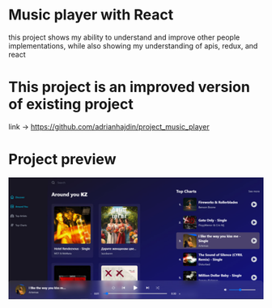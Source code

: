 # Music player with React
this project shows my ability to understand and improve other people implementations, while also showing my understanding of apis, redux, and react
# This project is an improved version of existing project
link -> https://github.com/adrianhajdin/project_music_player
# Project preview
![Preview](preview.jpg)